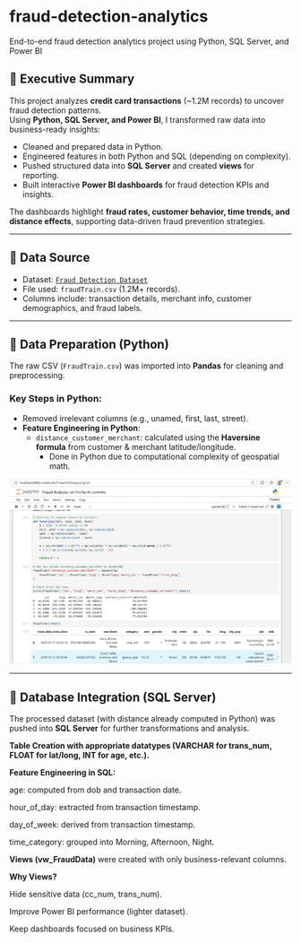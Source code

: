 # fraud-detection-analytics
End-to-end fraud detection analytics project using Python, SQL Server, and Power BI

## 📌 Executive Summary
This project analyzes **credit card transactions** (~1.2M records) to uncover fraud detection patterns.  
Using **Python, SQL Server, and Power BI**, I transformed raw data into business-ready insights:

- Cleaned and prepared data in Python.  
- Engineered features in both Python and SQL (depending on complexity).  
- Pushed structured data into **SQL Server** and created **views** for reporting.  
- Built interactive **Power BI dashboards** for fraud detection KPIs and insights.  

The dashboards highlight **fraud rates, customer behavior, time trends, and distance effects**, supporting data-driven fraud prevention strategies.  

---

## 🔹 Data Source
- Dataset: [`Fraud Detection Dataset`](https://www.kaggle.com/datasets/kartik2112/fraud-detection)  
- File used: `fraudTrain.csv` (1.2M+ records).  
- Columns include: transaction details, merchant info, customer demographics, and fraud labels.  

---

## 🔹 Data Preparation (Python)
The raw CSV (`FraudTrain.csv`) was imported into **Pandas** for cleaning and preprocessing.  

### Key Steps in Python:
- Removed irrelevant columns (e.g., unamed, first, last, street).  
- **Feature Engineering in Python**:
  - `distance_customer_merchant`: calculated using the **Haversine formula** from customer & merchant latitude/longitude.  
    - Done in Python due to computational complexity of geospatial math.
  
 ![image alt](https://github.com/Danyrex/fraud-detection-analytics/blob/ed95795b83c2d4b46341d338cbbe5eeab3738d38/Haverson%20_%20distance%20calc.jpg)

---

## 🔹 Database Integration (SQL Server)
The processed dataset (with distance already computed in Python) was pushed into **SQL Server** for further transformations and analysis.  

**Table Creation with appropriate datatypes (VARCHAR for trans_num, FLOAT for lat/long, INT for age, etc.).**

**Feature Engineering in SQL:**

age: computed from dob and transaction date.

hour_of_day: extracted from transaction timestamp.

day_of_week: derived from transaction timestamp.

time_category: grouped into Morning, Afternoon, Night.

**Views (vw_FraudData)** were created with only business-relevant columns.



**Why Views?**

Hide sensitive data (cc_num, trans_num).

Improve Power BI performance (lighter dataset).

Keep dashboards focused on business KPIs.

